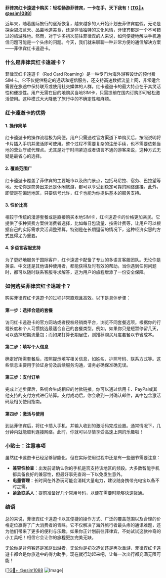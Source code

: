 **菲律宾红卡遠遊卡购买：轻松畅游菲律宾，一卡在手，天下我有！[[TG💪+ @esim1088](https://t.me/s/esim1088)]**

近年来，随着国际旅行的逐渐恢复，越来越多的人开始计划去菲律宾度假。无论是探索碧海蓝天、品尝地道美食，还是体验独特的文化风情，菲律宾都是一个不可错过的旅游胜地。然而，对于许多初次前往菲律宾的人来说，如何便捷地解决手机通信问题可能是一个头疼的问题。今天，我们就来聊聊一种非常方便的通信解决方案——菲律宾红卡遠遊卡。

### 什么是菲律宾红卡遠遊卡？

菲律宾红卡遠遊卡（Red Card Roaming）是一种专门为海外游客设计的预付费SIM卡。它不仅提供稳定的通话和短信服务，还支持高速数据流量上网，非常适合需要在旅途中保持联系或使用社交媒体的人群。红卡遠遊卡的最大特点在于其灵活性和便捷性。用户无需在目的地购买当地SIM卡，只需提前在国内订购即可轻松激活使用。这种模式大大降低了旅行中的不确定性和麻烦。

### 红卡遠遊卡的优势

#### 1. **操作简单**
   红卡遠遊卡的操作流程极为简便。用户只需通过官方渠道下单购买后，按照说明将卡片插入手机并激活即可使用。整个过程不需要复杂的注册手续，也不需要依赖当地的营业厅或代理点。尤其是对于时间紧迫或者语言不通的游客来说，这种方式无疑是最省心的选择。

#### 2. **覆盖范围广**
   红卡遠遊卡覆盖了菲律宾的主要城市以及热门景点，包括马尼拉、宿务、巴拉望等地。无论你是商务出差还是休闲旅游，都可以享受到稳定可靠的网络连接。此外，即使是在偏远地区，只要信号允许，红卡也能为你提供基本的服务支持。

#### 3. **性价比高**
   相较于传统的漫游套餐或是直接购买本地SIM卡，红卡遠遊卡的价格更加亲民。它提供了多种资费方案供消费者选择，比如每日包流量、按需计费等，让用户可以根据自己的实际需求灵活调整预算。特别是在长期逗留的情况下，这种经济实惠的方式显得尤为重要。

#### 4. **多语言客服支持**
   为了更好地服务于国际客户，红卡遠遊卡配备了专业的多语言客服团队。无论你是英语、中文还是其他语种使用者，都能获得及时有效的帮助。当你遇到任何问题时，都可以随时联系客服寻求解答，这为用户的旅程增添了一份安全保障。

### 如何购买菲律宾红卡遠遊卡？

购买菲律宾红卡遠遊卡的过程非常直观且高效。以下是具体步骤：

#### 第一步：选择合适的套餐
访问红卡遠遊卡的官方网站或者授权经销商平台，浏览不同套餐选项。根据你的行程长度和个人习惯挑选最适合自己的套餐类型。例如，如果你只是短暂停留几天，可以选择短期流量包；而如果打算长期居住，则推荐购买月度套餐以节省成本。

#### 第二步：填写个人信息
确定好所需套餐后，按照提示填写相关信息，如姓名、护照号码、联系方式等。这些信息主要用于验证身份及后续服务沟通，请务必确保准确无误。

#### 第三步：支付订单
完成上述步骤后，系统会生成相应的付款链接。你可以通过信用卡、PayPal或其他支持的支付方式进行结算。支付成功后，你会收到一封确认邮件，其中包含激活码及相关使用指南。

#### 第四步：激活与使用
到达菲律宾后，将红卡插入手机，并输入收到的激活码完成设置。通常情况下，几分钟内就能顺利连接网络。此时，你就可以尽情享受高速上网的乐趣啦！

### 小贴士：注意事项

虽然红卡遠遊卡已经足够智能化，但在实际使用过程中还是有一些细节需要注意：

- **兼容性检查**：出发前请确认你的手机是否支持该地区的频段。大多数智能手机都具备良好的兼容性，但最好事先查询一下以免发生意外。
- **电量管理**：长时间在外游玩可能会消耗大量电力，建议随身携带充电宝以备不时之需。
- **紧急联系人**：提前准备好几个常用号码，以便在需要时能够快速拨通。

### 结语

总的来说，菲律宾红卡遠遊卡以其便捷的操作方式、广泛的覆盖范围以及合理的价格定位赢得了广大消费者的青睐。它不仅解决了海外旅行者最头疼的通讯难题，还为他们带来了更多的便利与乐趣。如果你正计划前往菲律宾，不妨试试这款神奇的小工具吧！相信它会让你的旅程更加完美无缺。

无论你是背包客还是家庭出游者，无论你是初次造访还是再次重游，菲律宾红卡遠遊卡都会是你旅途中的得力助手。现在就行动起来吧，让每一次出行都充满无限可能！

[[TG💪+ @esim1088](https://t.me/s/esim1088) ![Image](https://i.postimg.cc/4NQfJmqS/Snipaste-2025-05-13-00-14-12.png)]